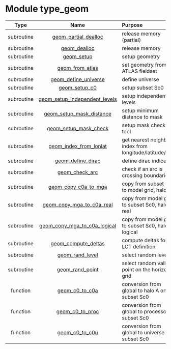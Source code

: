 # Module type_geom

| Type | Name | Purpose |
| :--: | :--: | :---------- |
| subroutine | [geom_partial_dealloc](https://github.com/JCSDA/saber/tree/develop/src/saber/bump/type_geom.F90#L154) | release memory (partial) |
| subroutine | [geom_dealloc](https://github.com/JCSDA/saber/tree/develop/src/saber/bump/type_geom.F90#L216) | release memory |
| subroutine | [geom_setup](https://github.com/JCSDA/saber/tree/develop/src/saber/bump/type_geom.F90#L235) | setup geometry |
| subroutine | [geom_from_atlas](https://github.com/JCSDA/saber/tree/develop/src/saber/bump/type_geom.F90#L356) | set geometry from ATLAS fieldset |
| subroutine | [geom_define_universe](https://github.com/JCSDA/saber/tree/develop/src/saber/bump/type_geom.F90#L497) | define universe |
| subroutine | [geom_setup_c0](https://github.com/JCSDA/saber/tree/develop/src/saber/bump/type_geom.F90#L628) | setup subset Sc0 |
| subroutine | [geom_setup_independent_levels](https://github.com/JCSDA/saber/tree/develop/src/saber/bump/type_geom.F90#L947) | setup independent levels |
| subroutine | [geom_setup_mask_distance](https://github.com/JCSDA/saber/tree/develop/src/saber/bump/type_geom.F90#L993) | setup minimum distance to mask |
| subroutine | [geom_setup_mask_check](https://github.com/JCSDA/saber/tree/develop/src/saber/bump/type_geom.F90#L1046) | setup mask checking tool |
| subroutine | [geom_index_from_lonlat](https://github.com/JCSDA/saber/tree/develop/src/saber/bump/type_geom.F90#L1104) | get nearest neighbor index from longitude/latitude/level |
| subroutine | [geom_define_dirac](https://github.com/JCSDA/saber/tree/develop/src/saber/bump/type_geom.F90#L1174) | define dirac indices |
| subroutine | [geom_check_arc](https://github.com/JCSDA/saber/tree/develop/src/saber/bump/type_geom.F90#L1229) | check if an arc is crossing boundaries |
| subroutine | [geom_copy_c0a_to_mga](https://github.com/JCSDA/saber/tree/develop/src/saber/bump/type_geom.F90#L1283) | copy from subset Sc0 to model grid, halo A |
| subroutine | [geom_copy_mga_to_c0a_real](https://github.com/JCSDA/saber/tree/develop/src/saber/bump/type_geom.F90#L1322) | copy from model grid to subset Sc0, halo A, real |
| subroutine | [geom_copy_mga_to_c0a_logical](https://github.com/JCSDA/saber/tree/develop/src/saber/bump/type_geom.F90#L1356) | copy from model grid to subset Sc0, halo A, logical |
| subroutine | [geom_compute_deltas](https://github.com/JCSDA/saber/tree/develop/src/saber/bump/type_geom.F90#L1397) | compute deltas for LCT definition |
| subroutine | [geom_rand_level](https://github.com/JCSDA/saber/tree/develop/src/saber/bump/type_geom.F90#L1424) | select random level |
| subroutine | [geom_rand_point](https://github.com/JCSDA/saber/tree/develop/src/saber/bump/type_geom.F90#L1449) | select random valid point on the horizontal grid |
| function | [geom_c0_to_c0a](https://github.com/JCSDA/saber/tree/develop/src/saber/bump/type_geom.F90#L1501) | conversion from global to halo A on subset Sc0 |
| function | [geom_c0_to_proc](https://github.com/JCSDA/saber/tree/develop/src/saber/bump/type_geom.F90#L1527) | conversion from global to processor on subset Sc0 |
| function | [geom_c0_to_c0u](https://github.com/JCSDA/saber/tree/develop/src/saber/bump/type_geom.F90#L1549) | conversion from global to universe on subset Sc0 |

